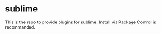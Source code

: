 # sublime

This is the repo to provide plugins for sublime. Install via Package Control is recommanded. 
